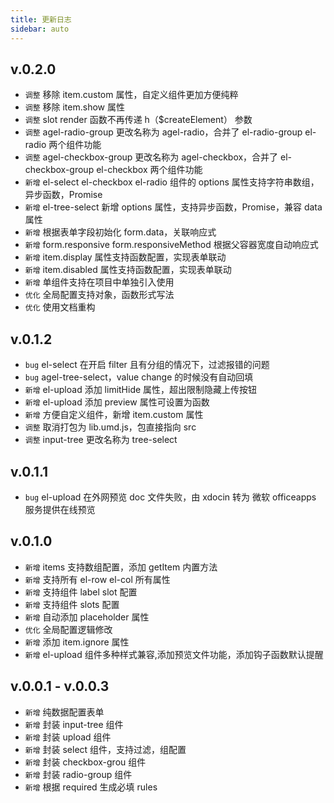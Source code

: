 ```yaml
---
title: 更新日志
sidebar: auto
---
```


## v.0.2.0
- `调整` 移除 item.custom 属性，自定义组件更加方便纯粹
- `调整` 移除 item.show 属性
- `调整` slot render 函数不再传递 h（$createElement） 参数
- `调整` agel-radio-group 更改名称为 agel-radio，合并了 el-radio-group el-radio  两个组件功能
- `调整` agel-checkbox-group 更改名称为 agel-checkbox，合并了 el-checkbox-group el-checkbox  两个组件功能
- `新增` el-select  el-checkbox el-radio 组件的 options 属性支持字符串数组，异步函数，Promise
- `新增` el-tree-select 新增 options 属性，支持异步函数，Promise，兼容 data 属性
- `新增` 根据表单字段初始化 form.data，关联响应式
- `新增` form.responsive  form.responsiveMethod 根据父容器宽度自动响应式
- `新增` item.display  属性支持函数配置，实现表单联动
- `新增` item.disabled 属性支持函数配置，实现表单联动
- `新增` 单组件支持在项目中单独引入使用
- `优化` 全局配置支持对象，函数形式写法
- `优化` 使用文档重构

## v.0.1.2
- `bug` el-select 在开启 filter 且有分组的情况下，过滤报错的问题
- `bug` agel-tree-select，value change 的时候没有自动回填
- `新增` el-upload 添加 limitHide 属性，超出限制隐藏上传按钮
- `新增` el-upload 添加 preview 属性可设置为函数
- `新增` 方便自定义组件，新增 item.custom 属性
- `调整` 取消打包为 lib.umd.js，包直接指向 src
- `调整` input-tree 更改名称为 tree-select

## v.0.1.1
- `bug` el-upload 在外网预览 doc 文件失败，由 xdocin 转为 微软 officeapps 服务提供在线预览

## v.0.1.0
- `新增` items 支持数组配置，添加 getItem 内置方法
- `新增` 支持所有 el-row el-col 所有属性
- `新增` 支持组件 label slot 配置 
- `新增` 支持组件 slots 配置 
- `新增` 自动添加 placeholder 属性
- `优化` 全局配置逻辑修改
- `新增` 添加 item.ignore 属性
- `新增` el-upload 组件多种样式兼容,添加预览文件功能，添加钩子函数默认提醒


## v.0.0.1 - v.0.0.3
- `新增` 纯数据配置表单
- `新增` 封装 input-tree 组件
- `新增` 封装 upload 组件
- `新增` 封装 select 组件，支持过滤，组配置
- `新增` 封装 checkbox-grou 组件
- `新增` 封装 radio-group 组件
- `新增` 根据 required 生成必填 rules
